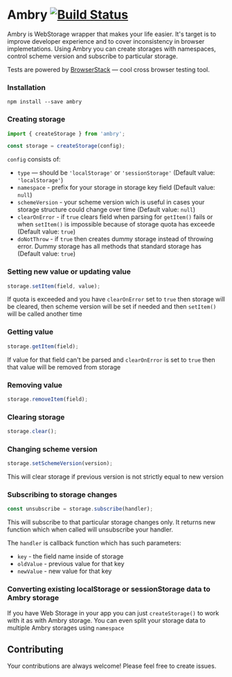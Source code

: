 # Ambry [![Build Status](https://travis-ci.org/chicoxyzzy/ambry.svg?branch=master)](https://travis-ci.org/chicoxyzzy/ambry)

Ambry is WebStorage wrapper that makes your life easier. It's target is to improve developer experience and to cover inconsistency in browser implemetations.
Using Ambry you can create storages with namespaces, control scheme version and subscribe to particular storage.

Tests are powered by [BrowserStack](https://www.browserstack.com) — cool cross browser testing tool.

### Installation

```
npm install --save ambry
```

### Creating storage

```javascript
import { createStorage } from 'ambry';

const storage = createStorage(config);
```

`config` consists of:
- `type` — should be `'localStorage'` or `'sessionStorage'` (Default value: `'localStorage'`)
- `namespace` - prefix for your storage in storage key field (Default value: `null`)
- `schemeVersion` - your scheme version wich is useful in cases your storage structure could change over time (Default value: `null`)
- `clearOnError` - if `true` clears field when parsing for `getItem()` fails or when `setItem()` is impossible because of storage quota has exceede (Default value: `true`)
- `doNotThrow` - if `true` then creates dummy storage instead of throwing error. Dummy storage has all methods that standard storage has (Default value: `true`)

### Setting new value or updating value

```javascript
storage.setItem(field, value);
```

If quota is exceeded and you have `clearOnError` set to `true` then storage will be cleared, then scheme version will be set if needed and then `setItem()` will be called another time

### Getting value

```javascript
storage.getItem(field);
```

If value for that field can't be parsed and `clearOnError` is set to `true` then that value will be removed from storage

### Removing value

```javascript
storage.removeItem(field);
```

### Clearing storage

```javascript
storage.clear();
```

### Changing scheme version

```javascript
storage.setSchemeVersion(version);
```

This will clear storage if previous version is not strictly equal to new version

### Subscribing to storage changes

```javascript
const unsubscribe = storage.subscribe(handler);
```

This will subscribe to that particular storage changes only. It returns new function which when called will unsubscribe your handler.

The `handler` is callback function which has such parameters:
- `key` - the field name inside of storage
- `oldValue` - previous value for that key
- `newValue` - new value for that key

### Converting existing localStorage or sessionStorage data to Ambry storage

If you have Web Storage in your app you can just `createStorage()` to work with it as with Ambry storage. You can even split your storage data to multiple Ambry storages using `namespace`

## Contributing

Your contributions are always welcome! Please feel free to create issues.
